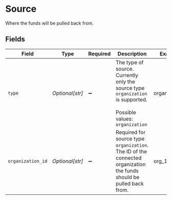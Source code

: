 # Source

Where the funds will be pulled back from.


## Fields

| Field                                                                                                               | Type                                                                                                                | Required                                                                                                            | Description                                                                                                         | Example                                                                                                             |
| ------------------------------------------------------------------------------------------------------------------- | ------------------------------------------------------------------------------------------------------------------- | ------------------------------------------------------------------------------------------------------------------- | ------------------------------------------------------------------------------------------------------------------- | ------------------------------------------------------------------------------------------------------------------- |
| `type`                                                                                                              | *Optional[str]*                                                                                                     | :heavy_minus_sign:                                                                                                  | The type of source. Currently only the source type `organization` is supported.<br/><br/>Possible values: `organization` | organization                                                                                                        |
| `organization_id`                                                                                                   | *Optional[str]*                                                                                                     | :heavy_minus_sign:                                                                                                  | Required for source type `organization`. The ID of the connected organization the funds should be pulled back from. | org_1234567                                                                                                         |
